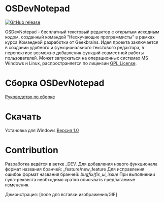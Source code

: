 OSDevNotepad
=================
[![GitHub release](https://img.shields.io/github/release/notepad-plus-plus/notepad-plus-plus.svg)](../../releases/latest)

OSDevNotepad - бесплатный текстовый редактор с открытым исходным кодом, созданный командой "Нескучающие программисты" в рамках курса Командной разработки от Geekbrains.
Идея проекта заключается в создании удобного и функционального текстового редактора, в перспективе возможно добавления функций совместной работы пользователей.
Может запускаться на операционных системах MS Windows и Linux, распространяется по лицензии [GPL License](LICENSE).

Сборка OSDevNotepad
==================
[Руководство по сборке ](BUILD.md)

Скачать
==================
Установка для Windows
[Версия 1.0](../releases/)

Contribution
==================
Разработка ведётся в ветке _DEV.
Для добавления нового функционала формат названия бранчей: _feature/new_feature
Для исправления ошибок формат названия бранчей: _bugfix/fix_ui_issue_
При выполнении пулл-реквеста необходимо кратко описывать предлагаемые изменения.

Демонстрация:
[поле для вставки изображения/GIF]

